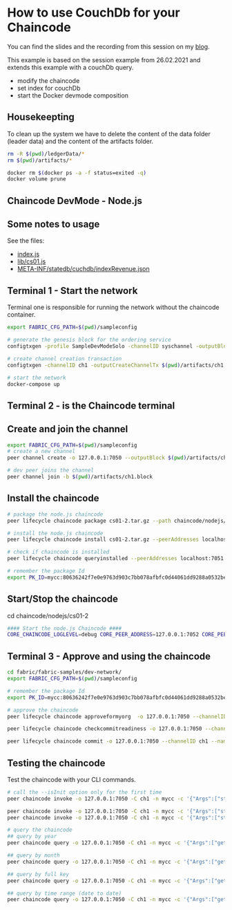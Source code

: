 # How to use CouchDb for your Chaincode

You can find the slides and the recording from this session on my [blog](https://samlinux.at/en/blog/fabric2-10/).

This example is based on the session example from 26.02.2021 and extends this example with a couchDb query.

- modify the chaincode
- set index for couchDb 
- start the Docker devmode composition

## Housekeepting
To clean up the system we have to delete the content of the data folder (leader data) and the content of the artifacts folder.

```bash
rm -R $(pwd)/ledgerData/*
rm $(pwd)/artifacts/*

docker rm $(docker ps -a -f status=exited -q)
docker volume prune
```

## Chaincode DevMode - Node.js

## Some notes to usage
See the files:
- [index.js](./index.js)
- [lib/cs01.js](./lib/cs01.js)
- [META-INF/statedb/cuchdb/indexRevenue.json](META-INF/statedb/cuchdb/indexRevenue.json)


## Terminal 1 - Start the network
Terminal one is responsible for running the network without the chaincode container.

```bash 
export FABRIC_CFG_PATH=$(pwd)/sampleconfig

# generate the genesis block for the ordering service
configtxgen -profile SampleDevModeSolo -channelID syschannel -outputBlock genesisblock -configPath $FABRIC_CFG_PATH -outputBlock $(pwd)/artifacts/genesis.block

# create channel creation transaction
configtxgen -channelID ch1 -outputCreateChannelTx $(pwd)/artifacts/ch1.tx -profile SampleSingleMSPChannel -configPath $FABRIC_CFG_PATH

# start the network
docker-compose up
```

## Terminal 2 - is the Chaincode terminal 

## Create and join the channel

```bash 
export FABRIC_CFG_PATH=$(pwd)/sampleconfig
# create a new channel
peer channel create -o 127.0.0.1:7050 --outputBlock $(pwd)/artifacts/ch1.block -c ch1 -f $(pwd)/artifacts/ch1.tx

# dev peer joins the channel
peer channel join -b $(pwd)/artifacts/ch1.block

```

## Install the chaincode
```bash
# package the node.js chaincode
peer lifecycle chaincode package cs01-2.tar.gz --path chaincode/nodejs/cs01-2 --lang node --label mycc

# install the node.js chaincode
peer lifecycle chaincode install cs01-2.tar.gz --peerAddresses localhost:7051

# check if chaincode is installed
peer lifecycle chaincode queryinstalled --peerAddresses localhost:7051

# remember the package Id
export PK_ID=mycc:80636242f7e0e9763d903c7bb078afbfc0d44061dd9288a0532be70d3a4e9133
```

## Start/Stop the chaincode
cd chaincode/nodejs/cs01-2
```bash 
#### Start the node.js Chaincode ####
CORE_CHAINCODE_LOGLEVEL=debug CORE_PEER_ADDRESS=127.0.0.1:7052 CORE_PEER_TLS_ENABLED=false CORE_CHAINCODE_ID_NAME=$PK_ID ./node_modules/.bin/fabric-chaincode-node start --peer.address 127.0.0.1:7052

```

## Terminal 3 - Approve and using the chaincode

```bash 
cd fabric/fabric-samples/dev-network/
export FABRIC_CFG_PATH=$(pwd)/sampleconfig

# remember the package Id
export PK_ID=mycc:80636242f7e0e9763d903c7bb078afbfc0d44061dd9288a0532be70d3a4e9133

# approve the chaincode 
peer lifecycle chaincode approveformyorg  -o 127.0.0.1:7050 --channelID ch1 --name mycc --version 1.0 --sequence 1 --init-required --signature-policy "OR ('SampleOrg.member')" --package-id $PK_ID

peer lifecycle chaincode checkcommitreadiness -o 127.0.0.1:7050 --channelID ch1 --name mycc --version 1.0 --sequence 1 --init-required --signature-policy "OR ('SampleOrg.member')"

peer lifecycle chaincode commit -o 127.0.0.1:7050 --channelID ch1 --name mycc --version 1.0 --sequence 1 --init-required --signature-policy "OR ('SampleOrg.member')" --peerAddresses 127.0.0.1:7051
```

## Testing the chaincode
Test the chaincode with your CLI commands.

```bash 
# call the --isInit option only for the first time
peer chaincode invoke -o 127.0.0.1:7050 -C ch1 -n mycc -c '{"Args":["storeCs","100","2021-02-21T17:15:57.928Z","reco"]}' --isInit

peer chaincode invoke -o 127.0.0.1:7050 -C ch1 -n mycc -c '{"Args":["storeCs","540.34","2021-03-01T17:15:57.928Z","reve"]}'
peer chaincode invoke -o 127.0.0.1:7050 -C ch1 -n mycc -c '{"Args":["storeCs","760","2021-03-22T17:15:57.928Z","reve"]}'

# query the chaincode
## query by year
peer chaincode query -o 127.0.0.1:7050 -C ch1 -n mycc -c '{"Args":["getCsByYearMonth","2021"]}' | jq .

## query by month
peer chaincode query -o 127.0.0.1:7050 -C ch1 -n mycc -c '{"Args":["getCsByYearMonth","2021~2"]}' | jq .

## query by full key
peer chaincode query -o 127.0.0.1:7050 -C ch1 -n mycc -c '{"Args":["getCsByYearMonth","2021~3~1ac634c81f3b17dce80585b3cba9ae088493f2bae999e54fbc9f9bcd54173ca6"]}' | jq .

## query by time range (date to date)
peer chaincode query -o 127.0.0.1:7050 -C ch1 -n mycc -c '{"Args":["getCsByTimeRange","2021-02-01T01:15:57.928Z", "2021-02-28T17:15:57.928Z"]}' | jq .

```




